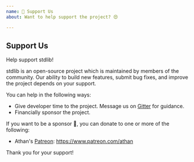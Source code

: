 ```yaml
---
name: 👏 Support Us
about: Want to help support the project? 😍

---
```


<!-- ----------^ Click "Preview"! -->

<!--lint disable first-heading-level-->

## Support Us

Help support stdlib!

stdlib is an open-source project which is maintained by members of the community. Our ability to build new features, submit bug fixes, and improve the project depends on your support.

You can help in the following ways:

-   Give developer time to the project. Message us on [Gitter][stdlib-gitter] for guidance.
-   Financially sponsor the project.

If you want to be a sponsor 🤗, you can donate to one or more of the following:

-   Athan's [Patreon][patreon-stdlib]: <https://www.patreon.com/athan>

Thank you for your support!

[stdlib-gitter]: https://gitter.im/stdlib-js/stdlib

[patreon-stdlib]: https://www.patreon.com/athan
